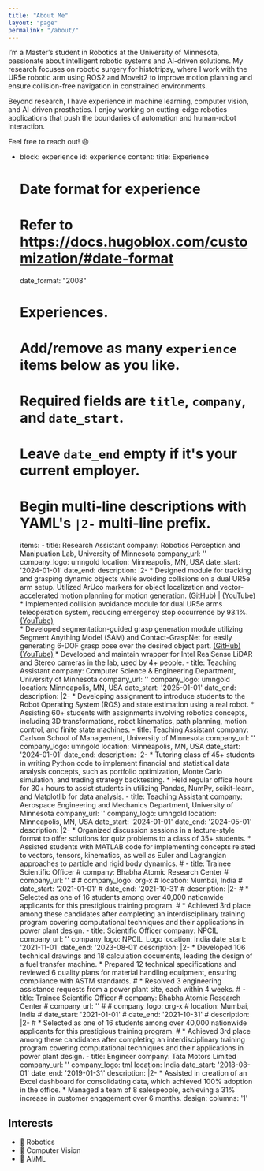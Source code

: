 ```yaml
---
title: "About Me"
layout: "page"
permalink: "/about/"
---
```


I’m a Master’s student in Robotics at the University of Minnesota, passionate about intelligent robotic systems and AI-driven solutions. My research focuses on robotic surgery for histotripsy, where I work with the UR5e robotic arm using ROS2 and MoveIt2 to improve motion planning and ensure collision-free navigation in constrained environments.

Beyond research, I have experience in machine learning, computer vision, and AI-driven prosthetics. I enjoy working on cutting-edge robotics applications that push the boundaries of automation and human-robot interaction.

Feel free to reach out! 😃

  - block: experience
    id: experience
    content:
      title: Experience
      # Date format for experience
      #   Refer to https://docs.hugoblox.com/customization/#date-format
      date_format: "2008"
      # Experiences.
      #   Add/remove as many `experience` items below as you like.
      #   Required fields are `title`, `company`, and `date_start`.
      #   Leave `date_end` empty if it's your current employer.
      #   Begin multi-line descriptions with YAML's `|2-` multi-line prefix.

      items:
        - title: Research Assistant
          company: Robotics Perception and Manipuation Lab, University of Minnesota
          company_url: ''
          company_logo: umngold
          location: Minneapolis, MN, USA
          date_start: '2024-01-01'
          date_end: 
          description: |2-
              * Designed module for tracking and grasping dynamic objects while avoiding collisions on a dual UR5e arm setup. Utilized ArUco markers for object localization and vector-accelerated motion planning for motion generation. [(GitHub)](https://github.com/mohitydv09/grasp-it) | [(YouTube)](https://youtu.be/NwPumwbW-5o)  
              * Implemented collision avoidance module for dual UR5e arms teleoperation system, reducing emergency stop occurrence by 93.1%. [(YouTube)](https://youtu.be/DL8FErXFfng)  
              * Developed segmentation-guided grasp generation module utilizing Segment Anything Model (SAM) and Contact-GraspNet for easily generating 6-DOF grasp pose over the desired object part. [(GitHub)](https://github.com/RPM-lab-UMN/segmentation-guided-grasp-generation) [(YouTube)](https://youtu.be/s0NBH0K6Dlc)
              * Developed and maintain wrapper for Intel RealSense LiDAR and Stereo cameras in the lab, used by 4+ people.
        - title: Teaching Assistant
          company: Computer Science & Engineering Department, University of Minnesota
          company_url: ''
          company_logo: umngold
          location: Minneapolis, MN, USA
          date_start: '2025-01-01'
          date_end: 
          description: |2-
              * Developing assignment to introduce students to the Robot Operating System (ROS) and state estimation using a real robot.
              * Assisting 60+ students with assignments involving robotics concepts, including 3D transformations, robot kinematics, path planning, motion control, and finite state machines.
        - title: Teaching Assistant
          company: Carlson School of Management, University of Minnesota
          company_url: ''
          company_logo: umngold
          location: Minneapolis, MN, USA
          date_start: '2024-01-01'
          date_end: 
          description: |2-
              * Tutoring class of 45+ students in writing Python code to implement financial and statistical data analysis concepts, such as portfolio optimization, Monte Carlo simulation, and trading strategy backtesting.
              * Held regular office hours for 30+ hours to assist students in utilizing Pandas, NumPy, scikit-learn, and Matplotlib for data analysis.
        - title: Teaching Assistant
          company: Aerospace Engineering and Mechanics Department, University of Minnesota
          company_url: ''
          company_logo: umngold
          location: Minneapolis, MN, USA
          date_start: '2024-01-01'
          date_end: '2024-05-01'
          description: |2-
              * Organized discussion sessions in a lecture-style format to offer solutions for quiz problems to a class of 35+ students.
              * Assisted students with MATLAB code for implementing concepts related to vectors, tensors, kinematics, as well as Euler and Lagrangian approaches to particle and rigid body dynamics.
        # - title: Trainee Scientific Officer
        #   company: Bhabha Atomic Research Center
        #   company_url: ''
        #   # company_logo: org-x
        #   location: Mumbai, India
        #   date_start: '2021-01-01'
        #   date_end: '2021-10-31'
        #   description: |2-
        #       * Selected as one of 16 students among over 40,000 nationwide applicants for this prestigious training program.
        #       * Achieved 3rd place among these candidates after completing an interdisciplinary training program covering computational techniques and their applications in power plant design.
        - title: Scientific Officer
          company: NPCIL
          company_url: ''
          company_logo: NPCIL_Logo
          location: India
          date_start: '2021-11-01'
          date_end: '2023-08-01'
          description: |2-
              * Developed 106 technical drawings and 18 calculation documents, leading the design of a fuel transfer machine.
              * Prepared 12 technical specifications and reviewed 6 quality plans for material handling equipment, ensuring compliance with ASTM standards.
        #      * Resolved 3 engineering assistance requests from a power plant site, each within 4 weeks.
        # - title: Trainee Scientific Officer
        #   company: Bhabha Atomic Research Center
        #   company_url: ''
        #   # company_logo: org-x
        #   location: Mumbai, India
        #   date_start: '2021-01-01'
        #   date_end: '2021-10-31'
        #   description: |2-
        #       * Selected as one of 16 students among over 40,000 nationwide applicants for this prestigious training program.
        #       * Achieved 3rd place among these candidates after completing an interdisciplinary training program covering computational techniques and their applications in power plant design.
        - title: Engineer
          company: Tata Motors Limited
          company_url: ''
          company_logo: tml
          location: India
          date_start: '2018-08-01'
          date_end: '2019-01-31'
          description: |2-
              * Assisted in creation of an Excel dashboard for consolidating data, which achieved 100% adoption in the office.
              * Managed a team of 8 salespeople, achieving a 31% increase in customer engagement over 6 months.
    design:
      columns: '1'
    
## Interests  
- 🤖 Robotics  
- 👀 Computer Vision  
- 🧠 AI/ML  
